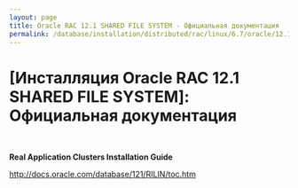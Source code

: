 ```yaml
---
layout: page
title: Oracle RAC 12.1 SHARED FILE SYSTEM - Официальная документация
permalink: /database/installation/distributed/rac/linux/6.7/oracle/12.1/shared-file-system/docs/
---
```


# [Инсталляция Oracle RAC 12.1 SHARED FILE SYSTEM]: Официальная документация


<br/>

<strong>Real Application Clusters Installation Guide<br/></strong>

http://docs.oracle.com/database/121/RILIN/toc.htm
